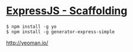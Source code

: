 # [ExpressJS - Scaffolding](https://www.tutorialspoint.com/expressjs/expressjs_scaffolding.htm)

```
$ npm install -g yo
$ npm install -g generator-express-simple
```

http://yeoman.io/



